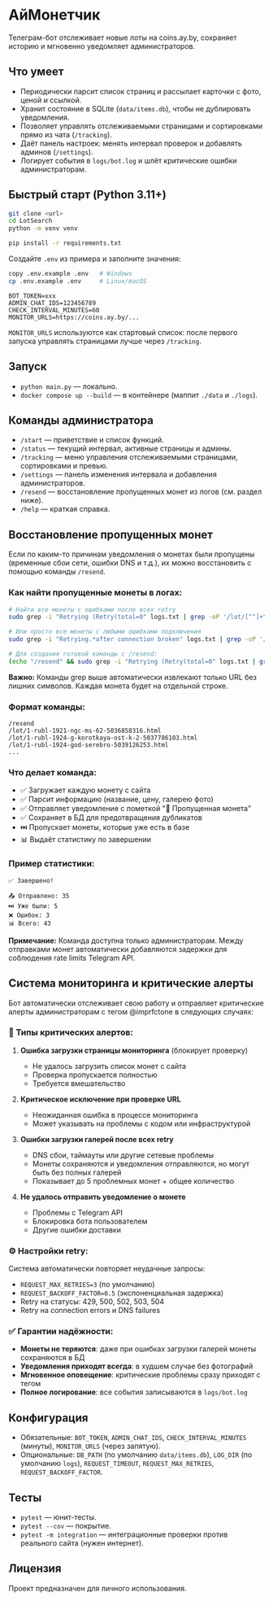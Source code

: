 # АйМонетчик

Телеграм-бот отслеживает новые лоты на coins.ay.by, сохраняет историю и мгновенно уведомляет администраторов.

## Что умеет

- Периодически парсит список страниц и рассылает карточки с фото, ценой и ссылкой.
- Хранит состояние в SQLite (`data/items.db`), чтобы не дублировать уведомления.
- Позволяет управлять отслеживаемыми страницами и сортировками прямо из чата (`/tracking`).
- Даёт панель настроек: менять интервал проверок и добавлять админов (`/settings`).
- Логирует события в `logs/bot.log` и шлёт критические ошибки администраторам.

## Быстрый старт (Python 3.11+)

```bash
git clone <url>
cd LotSearch
python -m venv venv
```


```bash
pip install -r requirements.txt
```

Создайте `.env` из примера и заполните значения:

```bash
copy .env.example .env   # Windows
cp .env.example .env     # Linux/macOS
```

```env
BOT_TOKEN=xxx
ADMIN_CHAT_IDS=123456789
CHECK_INTERVAL_MINUTES=60
MONITOR_URLS=https://coins.ay.by/...
```

`MONITOR_URLS` используются как стартовый список: после первого запуска управлять страницами лучше через `/tracking`.

## Запуск

- `python main.py` — локально.
- `docker compose up --build` — в контейнере (маппит `./data` и `./logs`).

## Команды администратора

- `/start` — приветствие и список функций.
- `/status` — текущий интервал, активные страницы и админы.
- `/tracking` — меню управления отслеживаемыми страницами, сортировками и превью.
- `/settings` — панель изменения интервала и добавления администраторов.
- `/resend` — восстановление пропущенных монет из логов (см. раздел ниже).
- `/help` — краткая справка.

## Восстановление пропущенных монет

Если по каким-то причинам уведомления о монетах были пропущены (временные сбои сети, ошибки DNS и т.д.), их можно восстановить с помощью команды `/resend`.

### Как найти пропущенные монеты в логах:

```bash
# Найти все монеты с ошибками после всех retry
sudo grep -i "Retrying (Retry(total=0" logs.txt | grep -oP '/lot/[^"]+\.html' | sort -u

# Или просто все монеты с любыми ошибками подключения
sudo grep -i "Retrying.*after connection broken" logs.txt | grep -oP '/lot/[^"]+\.html' | sort -u

# Для создания готовой команды с /resend:
(echo "/resend" && sudo grep -i "Retrying (Retry(total=0" logs.txt | grep -oP '/lot/[^"]+\.html' | sort -u)
```

**Важно:** Команды grep выше автоматически извлекают только URL без лишних символов. Каждая монета будет на отдельной строке.

### Формат команды:

```
/resend
/lot/1-rubl-1921-ngc-ms-62-5036858316.html
/lot/1-rubl-1924-g-korotkaya-ost-k-2-5037786103.html
/lot/1-rubl-1924-god-serebro-5039126253.html
...
```

### Что делает команда:

- ✅ Загружает каждую монету с сайта
- ✅ Парсит информацию (название, цену, галерею фото)
- ✅ Отправляет уведомление с пометкой "🔄 Пропущенная монета"
- ✅ Сохраняет в БД для предотвращения дубликатов
- ⏭️ Пропускает монеты, которые уже есть в базе
- 📊 Выдаёт статистику по завершении

### Пример статистики:

```
✅ Завершено!

📤 Отправлено: 35
⏭️ Уже были: 5
❌ Ошибок: 3
📊 Всего: 43
```

**Примечание:** Команда доступна только администраторам. Между отправками монет автоматически добавляются задержки для соблюдения rate limits Telegram API.

## Система мониторинга и критические алерты

Бот автоматически отслеживает свою работу и отправляет критические алерты администраторам с тегом @imprfctone в следующих случаях:

### 🚨 Типы критических алертов:

1. **Ошибка загрузки страницы мониторинга** (блокирует проверку)
   - Не удалось загрузить список монет с сайта
   - Проверка пропускается полностью
   - Требуется вмешательство

2. **Критическое исключение при проверке URL**
   - Неожиданная ошибка в процессе мониторинга
   - Может указывать на проблемы с кодом или инфраструктурой

3. **Ошибки загрузки галерей после всех retry**
   - DNS сбои, таймауты или другие сетевые проблемы
   - Монеты сохраняются и уведомления отправляются, но могут быть без полных галерей
   - Показывает до 5 проблемных монет + общее количество

4. **Не удалось отправить уведомление о монете**
   - Проблемы с Telegram API
   - Блокировка бота пользователем
   - Другие ошибки доставки

### ⚙️ Настройки retry:

Система автоматически повторяет неудачные запросы:
- `REQUEST_MAX_RETRIES=3` (по умолчанию)
- `REQUEST_BACKOFF_FACTOR=0.5` (экспоненциальная задержка)
- Retry на статусы: 429, 500, 502, 503, 504
- Retry на connection errors и DNS failures

### ✅ Гарантии надёжности:

- **Монеты не теряются**: даже при ошибках загрузки галерей монеты сохраняются в БД
- **Уведомления приходят всегда**: в худшем случае без фотографий
- **Мгновенное оповещение**: критические проблемы сразу приходят с тегом
- **Полное логирование**: все события записываются в `logs/bot.log`

## Конфигурация

- Обязательные: `BOT_TOKEN`, `ADMIN_CHAT_IDS`, `CHECK_INTERVAL_MINUTES` (минуты), `MONITOR_URLS` (через запятую).
- Опциональные: `DB_PATH` (по умолчанию `data/items.db`), `LOG_DIR` (по умолчанию `logs`), `REQUEST_TIMEOUT`, `REQUEST_MAX_RETRIES`, `REQUEST_BACKOFF_FACTOR`.

## Тесты

- `pytest` — юнит-тесты.
- `pytest --cov` — покрытие.
- `pytest -m integration` — интеграционные проверки против реального сайта (нужен интернет).

## Лицензия

Проект предназначен для личного использования.
